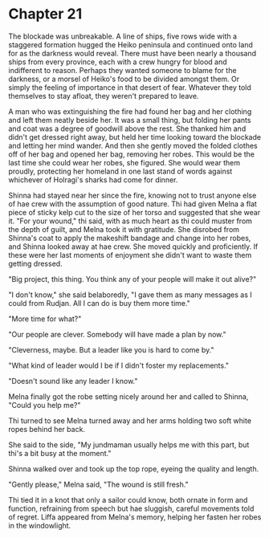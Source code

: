 # Chapter 21

The blockade was unbreakable. A line of ships, five rows wide with a staggered formation hugged the Heiko peninsula and continued onto land for as the darkness would reveal. There must have been nearly a thousand ships from every province, each with a crew hungry for blood and indifferent to reason. Perhaps they wanted someone to blame for the darkness, or a morsel of Heiko's food to be divided amongst them. Or simply the feeling of importance in that desert of fear. Whatever they told themselves to stay afloat, they weren't prepared to leave.

A man who was extinguishing the fire had found her bag and her clothing and left them neatly beside her. It was a small thing, but folding her pants and coat was a degree of goodwill above the rest. She thanked him and didn't get dressed right away, but held her time looking toward the blockade and letting her mind wander. And then she gently moved the folded clothes off of her bag and opened her bag, removing her robes. This would be the last time she could wear her robes, she figured. She would wear them proudly, protecting her homeland in one last stand of words against whichever of Holragi's sharks had come for dinner.
 
Shinna had stayed near her since the fire, knowing not to trust anyone else of hae crew with the assumption of good nature. Thi had given Melna a flat piece of sticky kelp cut to the size of her torso and suggested that she wear it. "For your wound," thi said, with as much heart as thi could muster from the depth of guilt, and Melna took it with gratitude. She disrobed from Shinna's coat to apply the makeshift bandage and change into her robes,
 and Shinna looked away at hae crew. She moved quickly and proficiently. If these were her last moments of enjoyment she didn't want to waste them getting dressed.

"Big project, this thing. You think any of your people will make it out alive?"

"I don't know," she said belaboredly, "I gave them as many messages as I could from Rudjan. All I can do is buy them more time."

"More time for what?"

"Our people are clever. Somebody will have made a plan by now."

"Cleverness, maybe. But a leader like you is hard to come by."

"What kind of leader would I be if I didn't foster my replacements."

"Doesn't sound like any leader I know."

Melna finally got the robe setting nicely around her and called to Shinna, "Could you help me?" 

Thi turned to see Melna turned away and her arms holding two soft white ropes behind her back.

She said to the side, "My jundmaman usually helps me with this part, but thi's a bit busy at the moment."

Shinna walked over and took up the top rope, eyeing the quality and length. 

"Gently please," Melna said, "The wound is still fresh."

Thi tied it in a knot that only a sailor could know, both ornate in form and function, refraining from speech but hae sluggish, careful movements told of regret. Liffa appeared from Melna's memory, helping her fasten her robes in the windowlight. 



